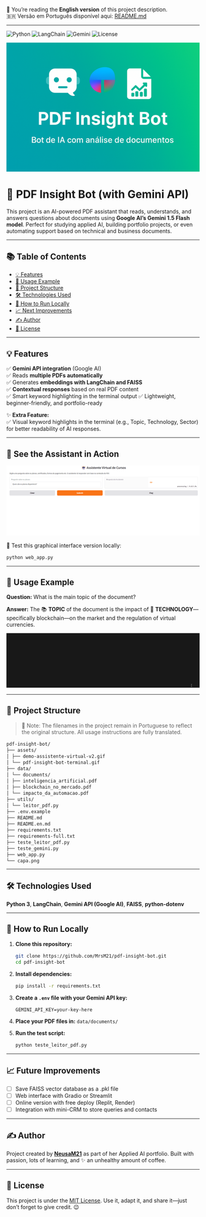 📖 You’re reading the **English version** of this project description.  
🇧🇷 Versão em Português disponível aqui: [README.md](README.md)

---

![Python](https://img.shields.io/badge/Python-3.10+-blue?logo=python)
![LangChain](https://img.shields.io/badge/LangChain-✓-purple)
![Gemini](https://img.shields.io/badge/Gemini_API-Google_AI-yellow?logo=google)
![License](https://img.shields.io/github/license/NeusaM21/pdf-insight-bot)

![Project Cover](capa.png)

# 📄 PDF Insight Bot (with Gemini API)

This project is an AI-powered PDF assistant that reads, understands, and answers questions about documents using **Google AI’s Gemini 1.5 Flash model**. Perfect for studying applied AI, building portfolio projects, or even automating support based on technical and business documents.

---

## 📚 Table of Contents

* [💡 Features](#-features)
* [💬 Usage Example](#-usage-example)
* [📂 Project Structure](#-project-structure)
* [🛠️ Technologies Used](#️-technologies-used)
* [🚀 How to Run Locally](#-how-to-run-locally)
* [📈 Next Improvements](#-next-improvements)
* [✍️ Author](#️-author)
* [📝 License](#-license)

---

## 💡 Features

✅ **Gemini API integration** (Google AI)  
✅ Reads **multiple PDFs automatically**  
✅ Generates **embeddings with LangChain and FAISS**  
✅ **Contextual responses** based on real PDF content  
✅ Smart keyword highlighting in the terminal output 
✅ Lightweight, beginner-friendly, and portfolio-ready

✨ **Extra Feature:**  
✅ Visual keyword highlights in the terminal (e.g., Topic, Technology, Sector) for better readability of AI responses.

---

## 🎥 See the Assistant in Action

![Virtual Assistant Demo](./assets/demo-assistente-virtual-v2.gif)

🎯 Test this graphical interface version locally:

```bash
python web_app.py
```
---

## 💬 Usage Example

**Question:** What is the main topic of the document?

**Answer:** The 📚 **TOPIC** of the document is the impact of 🧠 **TECHNOLOGY**—specifically blockchain—on the market and the regulation of virtual currencies.

![Terminal demonstration of the PDF Insight Bot](assets/pdf-insight-bot-terminal.gif)

---

## 📂 Project Structure

> 📌 Note: The filenames in the project remain in Portuguese to reflect the original structure. All usage instructions are fully translated.

```
pdf-insight-bot/
├── assets/
│ ├── demo-assistente-virtual-v2.gif
│ └── pdf-insight-bot-terminal.gif
├── data/
│ └── documents/
│ ├── inteligencia_artificial.pdf
│ ├── blockchain_no_mercado.pdf
│ └── impacto_da_automacao.pdf
├── utils/
│ └── leitor_pdf.py
├── .env.example
├── README.md
├── README.en.md
├── requirements.txt
├── requirements-full.txt
├── teste_leitor_pdf.py
├── teste_gemini.py
├── web_app.py
└── capa.png
```
---

## 🛠️ Technologies Used

**Python 3**, **LangChain**, **Gemini API (Google AI)**, **FAISS**, **python-dotenv**

---

## 🚀 How to Run Locally

1.  **Clone this repository:**
    ```bash
    git clone https://github.com/MrsM21/pdf-insight-bot.git
    cd pdf-insight-bot
    ```

2.  **Install dependencies:**
    ```bash
    pip install -r requirements.txt
    ```

3.  **Create a `.env` file with your Gemini API key:**
    ```
    GEMINI_API_KEY=your-key-here
    ```

4.  **Place your PDF files in:**
    `data/documents/`

5.  **Run the test script:**
    ```bash
    python teste_leitor_pdf.py
    ```

---

## 📈 Future Improvements

* [ ] Save FAISS vector database as a .pkl file
* [ ] Web interface with Gradio or Streamlit
* [ ] Online version with free deploy (Replit, Render)
* [ ] Integration with mini-CRM to store queries and contacts

---

## ✍️ Author

Project created by [**NeusaM21**](https://github.com/NeusaM21) as part of her Applied AI portfolio. Built with passion, lots of learning, and ✨ an unhealthy amount of coffee.

---

## 📝 License

This project is under the [MIT License](https://github.com/NeusaM21/pdf-insight-bot/blob/main/LICENSE). Use it, adapt it, and share it—just don’t forget to give credit. 😉
